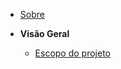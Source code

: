 <!-- docs/_sidebar.md -->

- [Sobre](/#💡-sobre)

- **Visão Geral**
  - [Escopo do projeto](/visao-geral.md)
